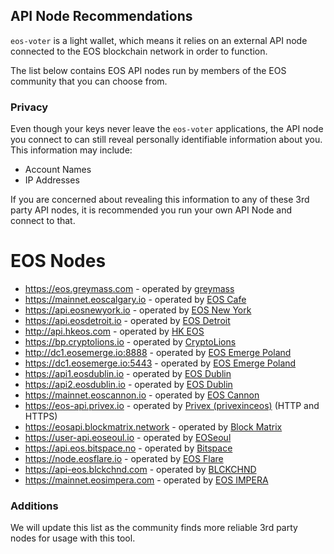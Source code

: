 ## API Node Recommendations

`eos-voter` is a light wallet, which means it relies on an external API node connected to the EOS blockchain network in order to function.

The list below contains EOS API nodes run by members of the EOS community that you can choose from.

### Privacy

Even though your keys never leave the `eos-voter` applications, the API node you connect to can still reveal personally identifiable information about you. This information may include:

- Account Names
- IP Addresses

If you are concerned about revealing this information to any of these 3rd party API nodes, it is recommended you run your own API Node and connect to that.

# EOS Nodes

- https://eos.greymass.com - operated by [greymass](https://greymass.com)
- https://mainnet.eoscalgary.io - operated by [EOS Cafe](https://eoscafecalgary.com/)
- https://api.eosnewyork.io - operated by [EOS New York](https://www.eosnewyork.io/)
- https://api.eosdetroit.io - operated by [EOS Detroit](http://eosdetroit.io/)
- http://api.hkeos.com - operated by [HK EOS](https://www.hkeos.com/)
- https://bp.cryptolions.io - operated by [CryptoLions](http://CryptoLions.io/)
- http://dc1.eosemerge.io:8888 - operated by [EOS Emerge Poland](http://eosemerge.io/)
- https://dc1.eosemerge.io:5443 - operated by [EOS Emerge Poland](http://eosemerge.io/)
- https://api1.eosdublin.io - operated by [EOS Dublin](https://eosdublin.io)
- https://api2.eosdublin.io - operated by [EOS Dublin](https://eosdublin.io)
- https://mainnet.eoscannon.io - operated by [EOS Cannon](https://eoscannon.io)
- https://eos-api.privex.io - operated by [Privex (privexinceos)](http://eosportal.io/chain/12/producers/privexinceos) (HTTP and HTTPS)
- https://eosapi.blockmatrix.network - operated by [Block Matrix](https://blockmatrix.network)
- https://user-api.eoseoul.io - operated by [EOSeoul](https://portal.eoseoul.io/)
- https://api.eos.bitspace.no - operated by [Bitspace](https://eos.bitspace.no/)
- https://node.eosflare.io - operated by [EOS Flare](https://eosflare.io/)
- https://api-eos.blckchnd.com - operated by [BLCKCHND](https://eos.blckchnd.com/)
- https://mainnet.eosimpera.com - operated by [EOS IMPERA](https://www.eosimpera.io/)

### Additions

We will update this list as the community finds more reliable 3rd party nodes for usage with this tool.
